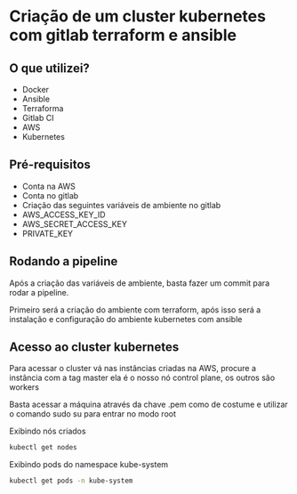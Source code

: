 # Criação de um cluster kubernetes com gitlab terraform e ansible

## O que utilizei?

* Docker
* Ansible
* Terraforma
* Gitlab CI
* AWS
* Kubernetes

## Pré-requisitos 

* Conta na AWS
* Conta no gitlab
* Criação das seguintes variáveis de ambiente no gitlab
* AWS_ACCESS_KEY_ID
* AWS_SECRET_ACCESS_KEY
* PRIVATE_KEY

## Rodando a pipeline

Após a criação das variáveis de ambiente, basta fazer um commit para rodar a pipeline.

Primeiro será a criação do ambiente com terraform, após isso será a instalação e configuração do ambiente kubernetes com ansible

## Acesso ao cluster kubernetes

Para acessar o cluster vá nas instâncias criadas na AWS, procure a instância com a tag master
ela é o nosso nó control plane, os outros são workers

Basta acessar a máquina através da chave .pem como de costume e utilizar o comando sudo su para entrar no modo root

Exibindo nós criados

```bash
kubectl get nodes
```

Exibindo pods do namespace kube-system

```bash
kubectl get pods -n kube-system
```
